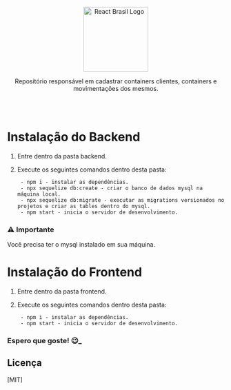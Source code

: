 <p align="center">
    <img width="150px" src="https://avatars2.githubusercontent.com/u/16929016?s=500&v=4" align="center" alt="React Brasil Logo" />
    <p align="center">
        Repositório responsável em cadastrar containers clientes, containers e movimentações dos mesmos.
    </p>
</p>
<br />
<br />

# Instalação do Backend

1. Entre dentro da pasta backend.

2. Execute os seguintes comandos dentro desta pasta:

        - npm i - instalar as dependências.
        - npx sequelize db:create - criar o banco de dados mysql na máquina local.
        - npx sequelize db:migrate - executar as migrations versionados no projetos e criar as tables dentro do mysql.
        - npm start - inicia o servidor de desenvolvimento.

### ⚠️ Importante

Você precisa ter o mysql instalado em sua máquina.

# Instalação do Frontend

1. Entre dentro da pasta frontend.

2. Execute os seguintes comandos dentro desta pasta:

        - npm i - instalar as dependências.
        - npm start - inicia o servidor de desenvolvimento.


### Espero que goste! 😉_

## Licença

[MIT]
